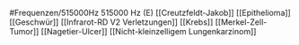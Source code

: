 #Frequenzen/515000Hz
515000 Hz (E)
[[Creutzfeldt-Jakob]]
[[Epithelioma]]
[[Geschwür]]
[[Infrarot-RD V2 Verletzungen]]
[[Krebs]]
[[Merkel-Zell-Tumor]]
[[Nagetier-Ulcer]]
[[Nicht-kleinzelligem Lungenkarzinom]]